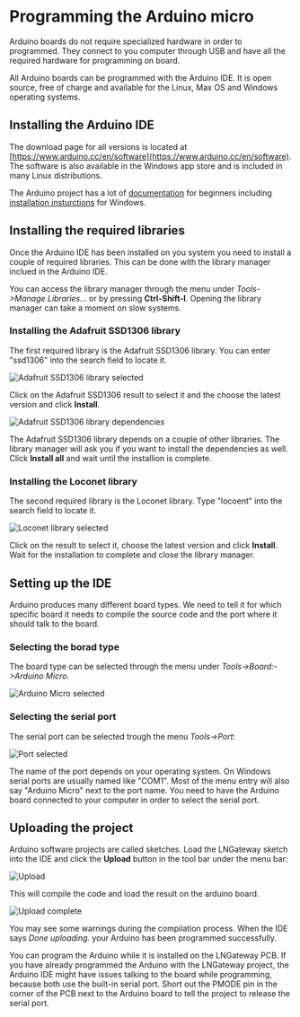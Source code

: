 # Programming the Arduino micro
Arduino boards do not require specialized hardware in order to programmed. They connect to you computer through USB and have all the required hardware for programming on board.

All Arduino boards can be programmed with the Arduino IDE. It is open source, free of charge and available for the Linux, Max OS and Windows operating systems.

## Installing the Arduino IDE
The download page for all versions is located at [https://www.arduino.cc/en/software](https://www.arduino.cc/en/software).
The software is also available in the Windows app store and is included in many Linux distributions.

The Arduino project has a lot of [documentation](https://www.arduino.cc/en/Guide) for beginners including [installation insturctions](https://www.arduino.cc/en/Guide/Windows) for Windows.

## Installing the required libraries
Once the Arduino IDE has been installed on you system you need to install a couple of required libraries. This can be done with the library manager inclued in the Arduino IDE.

You can access the library manager through the menu under _Tools->Manage Libraries..._ or by pressing __Ctrl-Shift-I__.
Opening the library manager can take a moment on slow systems.

### Installing the Adafruit SSD1306 library
The first required library is the Adafruit SSD1306 library. You can enter "ssd1306" into the search field to locate it.

![Adafruit SSD1306 library selected](https://orvio.github.io/LNGateway/Images/SSD1306-1.png)

Click on the Adafruit SSD1306 result to select it and the choose the latest version and click __Install__.

![Adafruit SSD1306 library dependencies](https://orvio.github.io/LNGateway/Images/SSD1306-2.png)

The Adafruit SSD1306 library depends on a couple of other libraries. The library manager will ask you if you want to install the dependencies as well. Click __Install all__ and wait until the installion is complete.

### Installing the Loconet library
The second required library is the Loconet library. Type "locoent" into the search field to locate it.

![Loconet library selected](https://orvio.github.io/LNGateway/Images/loconet.png)

Click on the result to select it, choose the latest version and click __Install__.
Wait for the installation to complete and close the library manager.

## Setting up the IDE
Arduino produces many different board types. We need to tell it for which specific board it needs to compile the source code and the port where it should talk to the board.

### Selecting the borad type
The board type can be selected through the menu under _Tools->Board:->Arduino Micro_.

![Arduino Micro selected](https://orvio.github.io/LNGateway/Images/arduinomicro.png)

### Selecting the serial port
The serial port can be selected trough the menu _Tools->Port_:

![Port selected](https://orvio.github.io/LNGateway/Images/portselection.png)

The name of the port depends on your operating system. On Windows serial ports are usually named like "COM1". Most of the menu entry will also say "Arduino Micro" next to the port name.
You need to have the Arduino board connected to your computer in order to select the serial port.

## Uploading the project
Arduino software projects are called sketches. Load the LNGateway sketch into the IDE and click the __Upload__ button in the tool bar under the menu bar:

![Upload](https://orvio.github.io/LNGateway/Images/upload.png)

This will compile the code and load the result on the arduino board.

![Upload complete](https://orvio.github.io/LNGateway/Images/uploadcomplete.png)

You may see some warnings during the compilation process. When the IDE says _Done uploading._ your Arduino has been programmed successfully.

You can program the Arduino while it is installed on the LNGateway PCB. If you have already programmed the Arduino with the LNGateway project, the Arduino IDE might have issues talking to the board while programming,  because both use the built-in serial port. Short out the PMODE pin in the corner of the PCB next to the Arduino board to tell the project to release the serial port.
